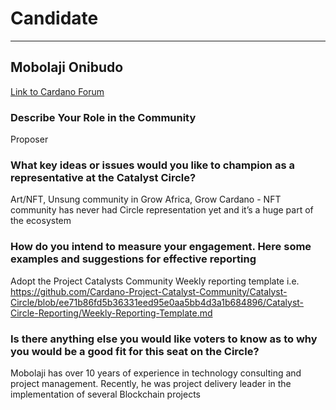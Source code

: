 # Candidate #
***
## Mobolaji Onibudo ##

[Link to Cardano Forum](https://forum.cardano.org/t/mobolaji-onibudo-platform-statement/109219)

### Describe Your Role in the Community ###

Proposer

### What key ideas or issues would you like to champion as a representative at the Catalyst Circle? ###

Art/NFT, Unsung community in Grow Africa, Grow Cardano - NFT community has never had Circle representation yet and it’s a huge part of the ecosystem

### How do you intend to measure your engagement. Here some examples and suggestions for effective reporting ###

Adopt the Project Catalysts Community Weekly reporting template i.e. https://github.com/Cardano-Project-Catalyst-Community/Catalyst-Circle/blob/ee71b86fd5b36331eed95e0aa5bb4d3a1b684896/Catalyst-Circle-Reporting/Weekly-Reporting-Template.md

### Is there anything else you would like voters to know as to why you would be a good fit for this seat on the Circle? ###

Mobolaji has over 10 years of experience in technology consulting and project management. Recently, he was project delivery leader in the implementation of several Blockchain projects